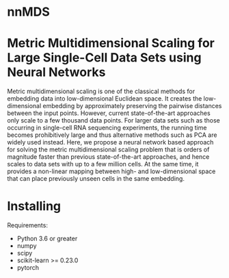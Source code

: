 # nnMDS

Metric Multidimensional Scaling for Large Single-Cell Data Sets using Neural Networks 
====

Metric multidimensional scaling is one of the classical methods for embedding data into low-dimensional Euclidean space.
It creates the low-dimensional embedding by approximately preserving the pairwise distances between the input points. However,
current state-of-the-art approaches only scale to a few thousand data points. For larger data sets such as those occurring in single-cell
RNA sequencing experiments, the running time becomes prohibitively large and thus alternative methods such as PCA are widely
used instead. Here, we propose a neural network based approach for solving the metric multidimensional scaling problem that is
orders of magnitude faster than previous state-of-the-art approaches, and hence scales to data sets with up to a few million cells. At
the same time, it provides a non-linear mapping between high- and low-dimensional space that can place previously unseen cells in
the same embedding.

Installing
====

Requirements:

* Python 3.6 or greater
* numpy
* scipy
* scikit-learn >= 0.23.0
* pytorch

